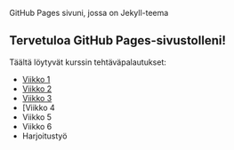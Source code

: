 GitHub Pages sivuni, jossa on Jekyll-teema

## Tervetuloa GitHub Pages-sivustolleni!

Täältä löytyvät kurssin tehtäväpalautukset:
- [Viikko 1](./kansio/index.html)
- [Viikko 2](viikko2.md)
- [Viikko 3](./viikko3/index.html)
- [Viikko 4
- Viikko 5
- Viikko 6
- Harjoitustyö

